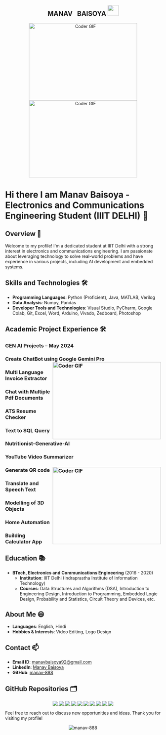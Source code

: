 <div align="center">
	<h2>MANAV &nbsp; BAISOYA <img src="https://media.giphy.com/media/hvRJCLFzcasrR4ia7z/giphy.gif" width="35px"></h2>
	<img alt="Coder GIF" height=250 width=350 src="https://cdn.dribbble.com/users/730703/screenshots/6581243/avento.gif" />
 	<img alt="Coder GIF" height=250 width=350 src="https://images.squarespace-cdn.com/content/v1/5769fc401b631bab1addb2ab/1541580611624-TE64QGKRJG8SWAIUS7NS/ke17ZwdGBToddI8pDm48kPoswlzjSVMM-SxOp7CV59BZw-zPPgdn4jUwVcJE1ZvWQUxwkmyExglNqGp0IvTJZamWLI2zvYWH8K3-s_4yszcp2ryTI0HqTOaaUohrI8PI6FXy8c9PWtBlqAVlUS5izpdcIXDZqDYvprRqZ29Pw0o/coding-freak.gif" />

</div>

# Hi there I am Manav Baisoya - Electronics and Communications Engineering Student   (IIIT DELHI)  👋

## Overview 🔭
Welcome to my profile! I'm a dedicated student at IIIT Delhi with a strong interest in electronics and communications engineering. I am passionate about leveraging technology to solve real-world problems and have experience in various projects, including AI development and embedded systems.

## Skills and Technologies 🛠️
- **Programming Languages**: Python (Proficient), Java, MATLAB, Verilog
- **Data Analysis**: Numpy, Pandas
- **Developer Tools and Technologies**: Visual Studio, PyCharm, Google Colab, Git, Excel, Word, Arduino, Vivado, Zedboard, Photoshop

## Academic Project Experience 🛠️
### GEN AI Projects – May 2024    

### Create ChatBot using Google Gemini Pro <img alt="Coder GIF" align="right" height=250 width=350 src="https://raw.githubusercontent.com/TheDudeThatCode/TheDudeThatCode/master/Assets/Developer.gif" />

### Multi Language Invoice Extractor 
### Chat with Multiple Pdf Documents
### ATS Resume Checker
### Text to SQL Query
### Nutritionist-Generative-AI  
### YouTube Video Summarizer
### Generate QR code  <img alt="Coder GIF" align="right" height="250" width="350" src="https://physicsgurukul.files.wordpress.com/2019/02/character-1.gif" />
### Translate and Speech Text 
### Modelling of 3D Objects  
### Home Automation 
### Building Calculator App  

## Education 📚
- **BTech, Electronics and Communications Engineering** (2016 - 2020)
	- **Institution**: IIIT Delhi (Indraprastha Institute of Information Technology)
	- **Courses**: Data Structures and Algorithms (DSA), Introduction to Engineering Design, Introduction to Programming, Embedded Logic Design, Probability and Statistics, Circuit Theory and Devices, etc.

## About Me 😄
- **Languages**: English, Hindi
- **Hobbies & Interests**: Video Editing, Logo Design

## Contact 📫
- **Email ID**: manavbaisoya92@gmail.com
- **LinkedIn**: [Manav Baisoya](https://www.linkedin.com/in/manav-b-94819012a/)
- **GitHub**: [manav-888](https://github.com/manav-888)

## GitHub Repositories 🗂
<div align="center">
	<a href="https://github.com/manav-888/Translate-and-speech-text">
		<img align="center" src="https://github-readme-stats.vercel.app/api/pin/?username=manav-888&repo=Translate-and-speech-text&theme=radical" />
	</a>
	<a href="https://github.com/manav-888/QR_Code_Generator">
		<img align="center" src="https://github-readme-stats.vercel.app/api/pin/?username=manav-888&repo=QR_Code_Generator&theme=radical" />
	</a>
	<a href="https://github.com/manav-888/calculator_app_by_tkinter">
		<img align="center" src="https://github-readme-stats.vercel.app/api/pin/?username=manav-888&repo=calculator_app_by_tkinter&theme=radical" />
	</a>
	<a href="https://github.com/manav-888/Yotube-video-summarizer">
		<img align="center" src="https://github-readme-stats.vercel.app/api/pin/?username=manav-888&repo=Yotube-video-summarizer&theme=radical" />
	</a>
	<a href="https://github.com/manav-888/Nutritionist-Generative-AI-">
		<img align="center" src="https://github-readme-stats.vercel.app/api/pin/?username=manav-888&repo=Nutritionist-Generative-AI-&theme=radical" />
	</a>
	<a href="https://github.com/manav-888/ATS-RESUME-CHECKER">
		<img align="center" src="https://github-readme-stats.vercel.app/api/pin/?username=manav-888&repo=ATS-RESUME-CHECKER&theme=radical" />
	</a>
	<a href="https://github.com/manav-888/Text-to-SQL-LLM-app">
		<img align="center" src="https://github-readme-stats.vercel.app/api/pin/?username=manav-888&repo=Text-to-SQL-LLM-app&theme=radical" />
	</a>
	<a href="https://github.com/manav-888/Chat-with-Multiple-PDF-Document">
		<img align="center" src="https://github-readme-stats.vercel.app/api/pin/?username=manav-888&repo=Chat-with-Multiple-PDF-Document&theme=radical" />
	</a>
	<a href="https://github.com/manav-888/MultiLanguage-Invoice-Extractor">
		<img align="center" src="https://github-readme-stats.vercel.app/api/pin/?username=manav-888&repo=MultiLanguage-Invoice-Extractor&theme=radical" />
	</a>
	<a href="https://github.com/manav-888/Image_Model">
		<img align="center" src="https://github-readme-stats.vercel.app/api/pin/?username=manav-888&repo=Image_Model&theme=radical" />
	</a>
</div>

Feel free to reach out to discuss new opportunities and ideas. Thank you for visiting my profile!

<p align="center">
	<img src="https://komarev.com/ghpvc/?username=manav-888&label=Views&color=blue&style=plastic" alt="manav-888" />
</p>
